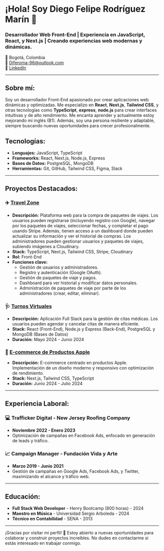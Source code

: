 # ¡Hola! Soy Diego Felipe Rodríguez Marín 👋

### Desarrollador Web Front-End | Experiencia en JavaScript, React, y Next.js | Creando experiencias web modernas y dinámicas.

📍 Bogotá, Colombia  
📧 [Diferoma-96@outlook.com](mailto:Diferoma-96@outlook.com)  
🔗 [LinkedIn](https://www.linkedin.com/in/diego-rodriguez-945a30267/)  


---

## Sobre mí:
Soy un desarrollador Front-End apasionado por crear aplicaciones web dinámicas y optimizadas. Me especializo en **React**, **Next.js**, **Tailwind CSS**, y otras tecnologías como **TypeScript**, **express**, **node.js** para crear interfaces intuitivas y de alto rendimiento. Me encanta aprender y actualmente estoy mejorando mi inglés (B1). Además, soy una persona resiliente y adaptable, siempre buscando nuevas oportunidades para crecer profesionalmente.

## Tecnologías:
- **Lenguajes:** JavaScript, TypeScript
- **Frameworks:** React, Next.js, Node.js, Express
- **Bases de Datos:** PostgreSQL, MongoDB
- **Herramientas:** Git, GitHub, Tailwind CSS, Figma, Slack

---

## Proyectos Destacados:

### ✈️ [Travel Zone](https://github.com/PF-grupo03/TravelZone)
- **Descripción:** Plataforma web para la compra de paquetes de viajes. Los usuarios pueden registrarse (incluyendo registro con Google), navegar por los paquetes de viajes, seleccionar fechas, y completar el pago usando Stripe. Además, tienen acceso a un dashboard donde pueden actualizar su información y ver el historial de compras. Los administradores pueden gestionar usuarios y paquetes de viajes, subiendo imágenes a Cloudinary.
- **Stack:** TypeScript, Next.js, Tailwind CSS, Stripe, Cloudinary
- **Rol:** Front-End
- **Funciones clave:**
  - Gestión de usuarios y administradores.
  - Registro y autenticación (Google OAuth).
  - Gestión de paquetes de viaje y pagos.
  - Dashboard para ver historial y modificar datos personales.
  - Administración de paquetes de viaje por parte de los administradores (crear, editar, eliminar).

### 🩺 [Turnos Virtuales](https://github.com/Yaakov0111/turnos-virtuales)
- **Descripción:** Aplicación Full Stack para la gestión de citas médicas. Los usuarios pueden agendar y cancelar citas de manera eficiente.
- **Stack:** React (Front-End), Node.js y Express (Back-End), PostgreSQL y MongoDB (Bases de Datos)
- **Duración:** Mayo 2024 - Junio 2024

### 🍏 [E-commerce de Productos Apple](https://github.com/Yaakov0111/ecommerce-apple)
- **Descripción:** E-commerce centrado en productos Apple. Implementación de un diseño moderno y responsivo con optimización de rendimiento.
- **Stack:** Next.js, Tailwind CSS, TypeScript
- **Duración:** Junio 2024 - Julio 2024

---

## Experiencia Laboral:
### 💻 Trafficker Digital - New Jersey Roofing Company
- **Noviembre 2022 - Enero 2023**
- Optimización de campañas en Facebook Ads, enfocado en generación de leads y tráfico.

### 📈 Campaign Manager - Fundación Vida y Arte
- **Marzo 2019 - Junio 2021**
- Gestión de campañas en Google Ads, Facebook Ads, y Twitter, maximizando el alcance y tráfico web.

---

## Educación:
- **Full Stack Web Developer** - Henry Bootcamp (800 horas) - 2024
- **Maestro en Música** - Universidad Sergio Arboleda - 2024
- **Técnico en Contabilidad** - SENA - 2013

---

¡Gracias por visitar mi perfil! 🚀 Estoy abierto a nuevas oportunidades para colaborar y construir proyectos increíbles. No dudes en contactarme si estás interesado en trabajar conmigo.
